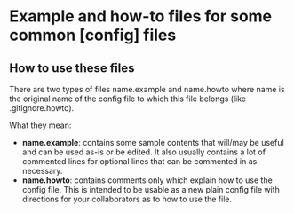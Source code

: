 # Example and how-to files for some common [config] files

## How to use these files

There are two types of files name.example and name.howto where name is the original name of the config file to which this file belongs (like .gitignore.howto).

What they mean:

- **name.example**: contains some sample contents that will/may be useful and can be used as-is or be edited. It also usually contains a lot of commented lines for optional lines that can be commented in as necessary.
- **name.howto**: contains comments only which explain how to use the config file. This is intended to be usable as a new plain config file with directions for your collaborators as to how to use the file.
